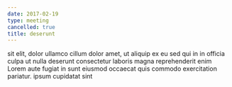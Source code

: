 ```yaml
---
date: 2017-02-19
type: meeting
cancelled: true
title: deserunt
---
```

sit elit, dolor ullamco cillum dolor amet, ut aliquip ex eu sed qui in in officia culpa ut nulla deserunt consectetur laboris magna reprehenderit enim Lorem aute fugiat in sunt eiusmod occaecat quis commodo exercitation pariatur. ipsum cupidatat sint